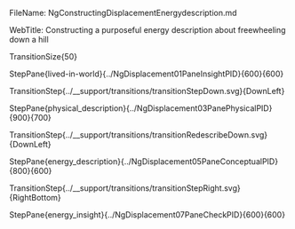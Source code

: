 FileName: NgConstructingDisplacementEnergydescription.md

WebTitle: Constructing a purposeful energy description about freewheeling down a hill

TransitionSize{50}

StepPane{lived-in-world}{../NgDisplacement01PaneInsightPID}{600}{600}

TransitionStep{../__support/transitions/transitionStepDown.svg}{DownLeft}

StepPane{physical_description}{../NgDisplacement03PanePhysicalPID}{900}{700}

TransitionStep{../__support/transitions/transitionRedescribeDown.svg}{DownLeft}

StepPane{energy_description}{../NgDisplacement05PaneConceptualPID}{800}{600}

TransitionStep{../__support/transitions/transitionStepRight.svg}{RightBottom}

StepPane{energy_insight}{../NgDisplacement07PaneCheckPID}{600}{600}
